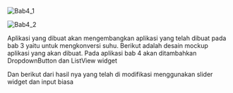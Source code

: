 
![Bab4_1](https://user-images.githubusercontent.com/95389892/201806320-242cc215-63f1-4b01-8886-822df683605f.JPG)

![Bab4_2](https://user-images.githubusercontent.com/95389892/201818600-4c697505-777e-4e22-aab0-17a97f386fcb.JPG)

Aplikasi yang dibuat akan 
mengembangkan aplikasi yang telah dibuat pada bab 3 yaitu untuk mengkonversi suhu. 
Berikut adalah desain mockup aplikasi yang akan dibuat. Pada aplikasi bab 4 akan 
ditambahkan DropdownButton dan ListView widget

Dan berikut dari hasil nya yang telah di modifikasi menggunakan slider widget dan input biasa
